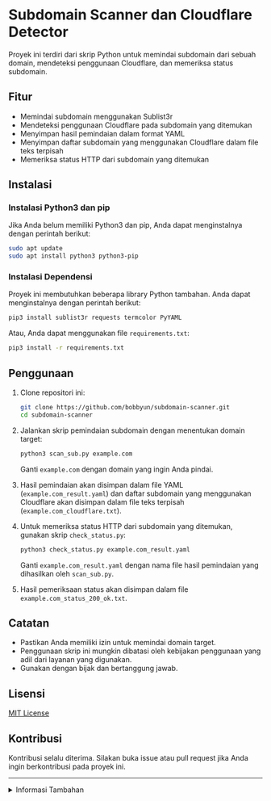 # Subdomain Scanner dan Cloudflare Detector

Proyek ini terdiri dari skrip Python untuk memindai subdomain dari sebuah domain, mendeteksi penggunaan Cloudflare, dan memeriksa status subdomain.

## Fitur

- Memindai subdomain menggunakan Sublist3r
- Mendeteksi penggunaan Cloudflare pada subdomain yang ditemukan
- Menyimpan hasil pemindaian dalam format YAML
- Menyimpan daftar subdomain yang menggunakan Cloudflare dalam file teks terpisah
- Memeriksa status HTTP dari subdomain yang ditemukan

## Instalasi

### Instalasi Python3 dan pip

Jika Anda belum memiliki Python3 dan pip, Anda dapat menginstalnya dengan perintah berikut:

```bash
sudo apt update
sudo apt install python3 python3-pip
```

### Instalasi Dependensi

Proyek ini membutuhkan beberapa library Python tambahan. Anda dapat menginstalnya dengan perintah berikut:

```bash
pip3 install sublist3r requests termcolor PyYAML
```

Atau, Anda dapat menggunakan file `requirements.txt`:

```bash
pip3 install -r requirements.txt
```

## Penggunaan

1. Clone repositori ini:
   ```bash
   git clone https://github.com/bobbyun/subdomain-scanner.git
   cd subdomain-scanner
   ```

2. Jalankan skrip pemindaian subdomain dengan menentukan domain target:
   ```bash
   python3 scan_sub.py example.com
   ```
   Ganti `example.com` dengan domain yang ingin Anda pindai.

3. Hasil pemindaian akan disimpan dalam file YAML (`example.com_result.yaml`) dan daftar subdomain yang menggunakan Cloudflare akan disimpan dalam file teks terpisah (`example.com_cloudflare.txt`).

4. Untuk memeriksa status HTTP dari subdomain yang ditemukan, gunakan skrip `check_status.py`:
   ```bash
   python3 check_status.py example.com_result.yaml
   ```
   Ganti `example.com_result.yaml` dengan nama file hasil pemindaian yang dihasilkan oleh `scan_sub.py`.

5. Hasil pemeriksaan status akan disimpan dalam file `example.com_status_200_ok.txt`.

## Catatan

- Pastikan Anda memiliki izin untuk memindai domain target.
- Penggunaan skrip ini mungkin dibatasi oleh kebijakan penggunaan yang adil dari layanan yang digunakan.
- Gunakan dengan bijak dan bertanggung jawab.

## Lisensi

[MIT License](LICENSE)

## Kontribusi

Kontribusi selalu diterima. Silakan buka issue atau pull request jika Anda ingin berkontribusi pada proyek ini.

<hr>

<details>
<summary>Informasi Tambahan</summary>

### Penjelasan Skrip

- `scan_sub.py`: Memindai subdomain menggunakan Sublist3r, memeriksa penggunaan Cloudflare, dan menyimpan hasil dalam format YAML dan teks.
- `check_status.py`: Membaca file YAML hasil pemindaian dan memeriksa status HTTP dari setiap subdomain.

Untuk informasi lebih lanjut tentang cara kerja skrip, silakan lihat komentar dalam kode sumber.

</details>


